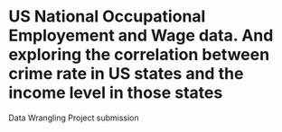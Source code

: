 # US National Occupational Employement and Wage data. And exploring the correlation between crime rate in US states and the income level in those states
Data Wrangling Project submission
